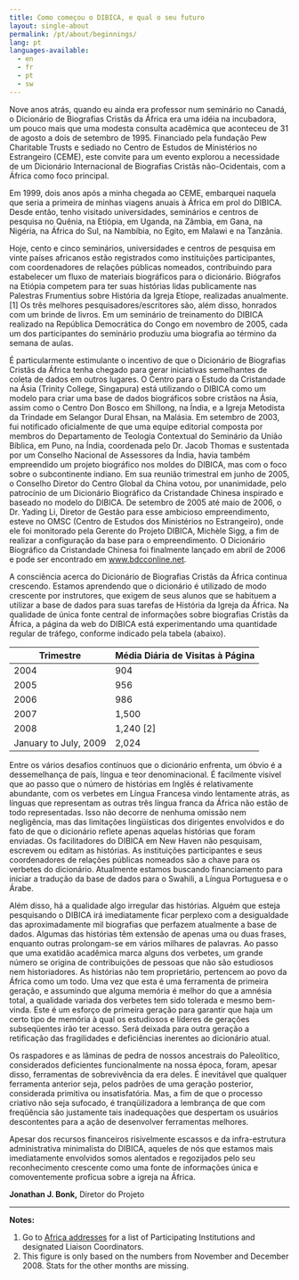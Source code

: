 ```yaml
---
title: Como começou o DIBICA, e qual o seu futuro
layout: single-about
permalink: /pt/about/beginnings/
lang: pt
languages-available:                         
  - en
  - fr
  - pt
  - sw
---
```

Nove anos atrás, quando eu ainda era professor num seminário no Canadá, o Dicionário de Biografias Cristãs da África era uma idéia na incubadora, um pouco mais que uma modesta consulta acadêmica que aconteceu de 31 de agosto a dois de setembro de 1995. Financiado pela fundação Pew Charitable Trusts e sediado no Centro de Estudos de Ministérios no Estrangeiro (CEME), este convite para um evento explorou a necessidade de um Dicionário Internacional de Biografias Cristãs não-Ocidentais, com a África como foco principal.

Em 1999, dois anos após a minha chegada ao CEME, embarquei naquela que seria a primeira de minhas viagens anuais à África em prol do DIBICA. Desde então, tenho visitado universidades, seminários e centros de pesquisa no Quênia, na Etiópia, em Uganda, na Zâmbia, em Gana, na Nigéria, na África do Sul, na Nambíbia, no Egito, em Malawi e na Tanzânia.

Hoje, cento e cinco seminários, universidades e centros de pesquisa em vinte países africanos estão registrados como instituições participantes, com coordenadores de relações públicas nomeados, contribuindo para estabelecer um fluxo de materiais biográficos para o dicionário. Biógrafos na Etiópia competem para ter suas histórias lidas publicamente nas Palestras Frumentius sobre História da Igreja Etíope, realizadas anualmente. [1] Os três melhores pesquisadores/escritores são, além disso, honrados com um brinde de livros. Em um seminário de treinamento do DIBICA realizado na República Democrática do Congo em novembro de 2005, cada um dos participantes do seminário produziu uma biografia ao término da semana de aulas.

É particularmente estimulante o incentivo de que o Dicionário de Biografias Cristãs da África tenha chegado para gerar iniciativas semelhantes de coleta de dados em outros lugares. O Centro para o Estudo da Cristandade na Ásia (Trinity College, Singapura) está utilizando o DIBICA como um modelo para criar uma base de dados biográficos sobre cristãos na Ásia, assim como o Centro Don Bosco em Shillong, na Índia, e a Igreja Metodista da Trindade em Selangor Dural Ehsan, na Malásia. Em setembro de 2003, fui notificado oficialmente de que uma equipe editorial composta por membros do Departamento de Teologia Contextual do Seminário da União Bíblica, em Puno, na Índia, coordenada pelo Dr. Jacob Thomas e sustentada por um Conselho Nacional de Assessores da Índia, havia também empreendido um projeto biográfico nos moldes do DIBICA, mas com o foco sobre o subcontinente indiano. Em sua reunião trimestral em junho de 2005, o Conselho Diretor do Centro Global da China votou, por unanimidade, pelo patrocínio de um Dicionário Biográfico da Cristandade Chinesa inspirado e baseado no modelo do DIBICA. De setembro de 2005 até maio de 2006, o Dr. Yading Li, Diretor de Gestão para esse ambicioso empreendimento, esteve no OMSC (Centro de Estudos dos Ministérios no Estrangeiro), onde ele foi monitorado pela Gerente do Projeto DIBICA, Michèle Sigg, a fim de realizar a configuração da base para o empreendimento. O Dicionário Biográfico da Cristandade Chinesa foi finalmente lançado em abril de 2006 e pode ser encontrado em www.bdcconline.net.

A consciência acerca do Dicionário de Biografias Cristãs da África continua crescendo. Estamos aprendendo que o dicionário é utilizado de modo crescente por instrutores, que exigem de seus alunos que se habituem a utilizar a base de dados para suas tarefas de História da Igreja da África. Na qualidade de única fonte central de informações sobre biografias Cristãs da África, a página da web do DIBICA está experimentando uma quantidade regular de tráfego, conforme indicado pela tabela (abaixo).

| Trimestre | Média Diária de Visitas à Página |
|-----------------------|--------------------------|
| 2004 | 904 |
| 2005 | 956 |
| 2006 | 986 |
| 2007 | 1,500 |
| 2008 | 1,240 [2] |
| January to July, 2009 | 2,024 |

Entre os vários desafios contínuos que o dicionário enfrenta, um óbvio é a dessemelhança de país, língua e teor denominacional. É facilmente visível que ao passo que o número de histórias em Inglês é relativamente abundante, com os verbetes em Língua Francesa vindo lentamente atrás, as línguas que representam as outras três língua franca da África não estão de todo representadas. Isso não decorre de nenhuma omissão nem negligência, mas das limitações lingüísticas dos dirigentes envolvidos e do fato de que o dicionário reflete apenas aquelas histórias que foram enviadas. Os facilitadores do DIBICA em New Haven não pesquisam, escrevem ou editam as histórias. As instituições participantes e seus coordenadores de relações públicas nomeados são a chave para os verbetes do dicionário. Atualmente estamos buscando financiamento para iniciar a tradução da base de dados para o Swahili, a Língua Portuguesa e o Árabe.

Além disso, há a qualidade algo irregular das histórias. Alguém que esteja pesquisando o DIBICA irá imediatamente ficar perplexo com a desigualdade das aproximadamente mil biografias que perfazem atualmente a base de dados. Algumas das histórias têm extensão de apenas uma ou duas frases, enquanto outras prolongam-se em vários milhares de palavras. Ao passo que uma exatidão acadêmica marca alguns dos verbetes, um grande número se origina de contribuições de pessoas que não são estudiosos nem historiadores. As histórias não tem proprietário, pertencem ao povo da África como um todo. Uma vez que esta é uma ferramenta de primeira geração, e assumindo que alguma memória é melhor do que a amnésia total, a qualidade variada dos verbetes tem sido tolerada e mesmo bem-vinda. Este é um esforço de primeira geração para garantir que haja um certo tipo de memória à qual os estudiosos e líderes de gerações subseqüentes irão ter acesso. Será deixada para outra geração a retificação das fragilidades e deficiências inerentes ao dicionário atual.

Os raspadores e as lâminas de pedra de nossos ancestrais do Paleolítico, considerados deficientes funcionalmente na nossa época, foram, apesar disso, ferramentas de sobrevivência da era deles. É inevitável que qualquer ferramenta anterior seja, pelos padrões de uma geração posterior, considerada primitiva ou insatisfatória. Mas, a fim de que o processo criativo não seja sufocado, é tranqüilizadora a lembrança de que com freqüência são justamente tais inadequações que despertam os usuários descontentes para a ação de desenvolver ferramentas melhores.

Apesar dos recursos financeiros risivelmente escassos e da infra-estrutura administrativa minimalista do DIBICA, aqueles de nós que estamos mais imediatamente envolvidos somos alentados e regozijados pelo seu reconhecimento crescente como uma fonte de informações única e comoventemente profícua sobre a igreja na África.

**Jonathan J. Bonk,**
Diretor do Projeto

---

**Notes:**
1. Go to [Africa addresses](http://www.dacb.org/particip_instit.html) for a list of Participating Institutions and designated Liaison Coordinators.
2. This figure is only based on the numbers from November and December 2008. Stats for the other months are missing.
